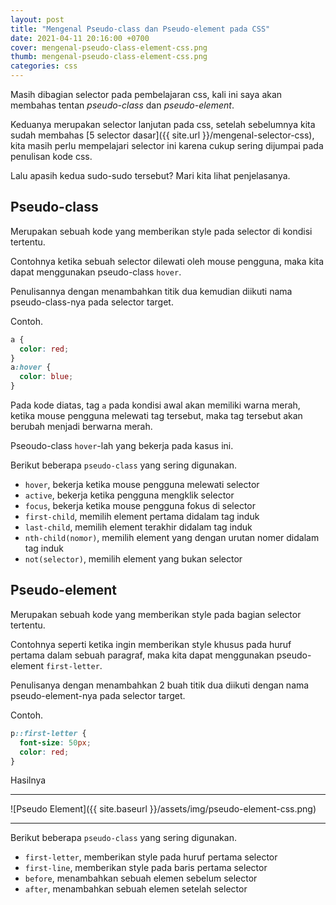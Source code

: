 ```yaml
---
layout: post
title: "Mengenal Pseudo-class dan Pseudo-element pada CSS"
date: 2021-04-11 20:16:00 +0700
cover: mengenal-pseudo-class-element-css.png
thumb: mengenal-pseudo-class-element-css.png
categories: css
---
```


Masih dibagian selector pada pembelajaran css, kali ini saya akan membahas tentan *pseudo-class* dan *pseudo-element*.

Keduanya merupakan selector lanjutan pada css, setelah sebelumnya kita sudah membahas [5 selector dasar]({{ site.url }}/mengenal-selector-css), kita masih perlu mempelajari selector ini karena cukup sering dijumpai pada penulisan kode css.

Lalu apasih kedua sudo-sudo tersebut? Mari kita lihat penjelasanya.

## Pseudo-class

Merupakan sebuah kode yang memberikan style pada selector di kondisi tertentu.

Contohnya ketika sebuah selector dilewati oleh mouse pengguna, maka kita dapat menggunakan pseudo-class `hover`.

Penulisannya dengan menambahkan titik dua kemudian diikuti nama pseudo-class-nya pada selector target.

Contoh.

```css
a {
  color: red;
}
a:hover {
  color: blue;
}
```

Pada kode diatas, tag `a` pada kondisi awal akan memiliki warna merah, ketika mouse pengguna melewati tag tersebut, maka tag tersebut akan berubah menjadi berwarna merah.

Pseoudo-class `hover`-lah yang bekerja pada kasus ini.

Berikut beberapa `pseudo-class` yang sering digunakan. 

* `hover`, bekerja ketika mouse pengguna melewati selector
* `active`, bekerja ketika pengguna mengklik selector
* `focus`, bekerja ketika mouse pengguna fokus di selector
* `first-child`, memilih element pertama didalam tag induk
* `last-child`, memilih element terakhir didalam tag induk
* `nth-child(nomor)`, memilih element yang dengan urutan nomer didalam tag induk
* `not(selector)`, memilih element yang bukan selector

## Pseudo-element

Merupakan sebuah kode yang memberikan style pada bagian selector tertentu.

Contohnya seperti ketika ingin memberikan style khusus pada huruf pertama dalam sebuah paragraf, maka kita dapat menggunakan pseudo-element `first-letter`.

Penulisanya dengan menambahkan 2 buah titik dua diikuti dengan nama pseudo-element-nya pada selector target.

Contoh.

```css
p::first-letter {
  font-size: 50px;
  color: red;
}
```

Hasilnya

***

![Pseudo Element]({{ site.baseurl }}/assets/img/pseudo-element-css.png)

***

Berikut beberapa `pseudo-class` yang sering digunakan.

* `first-letter`, memberikan style pada huruf pertama selector
* `first-line`, memberikan style pada baris pertama selector
* `before`, menambahkan sebuah elemen sebelum selector
* `after`, menambahkan sebuah elemen setelah selector